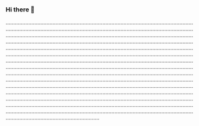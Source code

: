 ### Hi there 👋

..................................................................................................................................................................................................................................................................................................................................................................................................................................................................................................................................................................................................................................................................................................................................................................................................................................................................................................................................................................................................................................................................................................................................................................................................................................................................................................................................................................................................................................................................................................................................................................................................................................................................................................................................................................................................................................................................................................................................................................................................